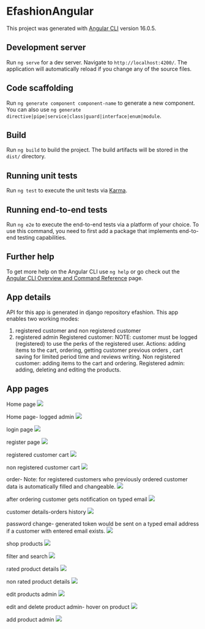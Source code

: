 # EfashionAngular

This project was generated with [Angular CLI](https://github.com/angular/angular-cli) version 16.0.5.

## Development server

Run `ng serve` for a dev server. Navigate to `http://localhost:4200/`. The application will automatically reload if you change any of the source files.

## Code scaffolding

Run `ng generate component component-name` to generate a new component. You can also use `ng generate directive|pipe|service|class|guard|interface|enum|module`.

## Build

Run `ng build` to build the project. The build artifacts will be stored in the `dist/` directory.

## Running unit tests

Run `ng test` to execute the unit tests via [Karma](https://karma-runner.github.io).

## Running end-to-end tests

Run `ng e2e` to execute the end-to-end tests via a platform of your choice. To use this command, you need to first add a package that implements end-to-end testing capabilities.

## Further help

To get more help on the Angular CLI use `ng help` or go check out the [Angular CLI Overview and Command Reference](https://angular.io/cli) page.

## App details
API for this app is generated in django repository efashion.
This app enables two working modes:
 1. registered customer and non registered customer
 2. registered admin
Registered customer: NOTE: customer must be logged (registered) to use the perks of the registered user. Actions: adding items to the cart,
ordering, getting customer previous orders , cart saving for limited period time and reviews writing.
Non registered customer: adding items to the cart and ordering.
Registered admin: adding, deleting and editing the products.

## App pages 
Home page
<img src="/src/assets/explanatoryImages/homePage.png"> 

Home page- logged admin
<img src="/src/assets/explanatoryImages/homeAdmin.png"> 

login page
<img src="/src/assets/explanatoryImages/loginPage.png"> 

register page
<img src="/src/assets/explanatoryImages/registerPage.png"> 

registered customer cart
<img src="/src/assets/explanatoryImages/loggedUserCart.png"> 

non registered customer cart
<img src="/src/assets/explanatoryImages/cart.png"> 

order- Note: for registered customers who previously ordered customer data is automatically filled and changeable.
<img src="/src/assets/explanatoryImages/order.png">

after ordering customer gets notification on typed email 
<img src="/src/assets/explanatoryImages/orderEmail.JPG">

customer details-orders history
<img src="/src/assets/explanatoryImages/customerDetails.png"> 

password change- generated token would be sent on a typed email address if a customer with entered email exists.
<img src="/src/assets/explanatoryImages/passwordChange.png"> 

shop products 
<img src="/src/assets/explanatoryImages/editProductsNew.png"> 

filter and search
<img src="/src/assets/explanatoryImages/filterAndSearch.png"> 

rated product details
<img src="/src/assets/explanatoryImages/ratedProductDetails.png"> 

non rated product details
<img src="/src/assets/explanatoryImages/productDetailsNotRated.png"> 

edit products admin
<img src="/src/assets/explanatoryImages/shopNew.png"> 

edit and delete product admin- hover on product
<img src="/src/assets/explanatoryImages/editItemAdmin.png"> 

add product admin
<img src="/src/assets/explanatoryImages/addProductAdmin.png"> 







